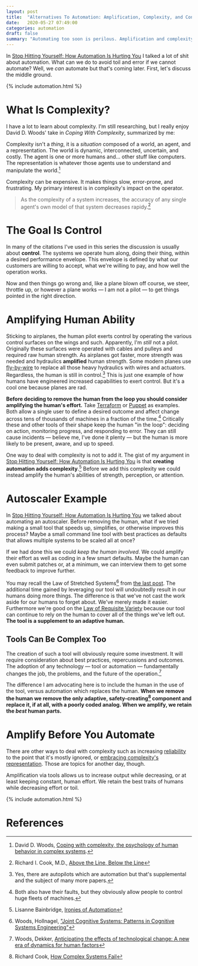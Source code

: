 ```yaml
---
layout: post
title:  "Alternatives To Automation: Amplification, Complexity, and Control"
date:   2020-05-27 07:49:00
categories: automation
draft: false
summary: "Automating too soon is perilous. Amplification and complexity and help."
---
```


In [Stop Hitting Yourself: How Automation Is Hurting You](http://onemogin.com/automation/automation-is-hurting-you) I talked a lot of shit about automation. What can we do to avoid toil and error if we cannot automate? Well, we *can* automate but that's coming later. First, let's discuss the middle ground.

{% include automation.html %}

# What Is Complexity?
I have a lot to learn about complexity. I'm still researching, but I really enjoy David D. Woods' take in *Coping With Complexity*, summarized by me:

Complexity isn't a *thing*, it is a *situation* composed of a world, an agent, and a representation. The world is dynamic, interconnected, uncertain, and costly. The agent is one or more humans and… other stuff like computers. The representation is whatever those agents use to understand and manipulate the world.[^coping]

Complexity can be expensive. It makes things slow, error-prone, and frustrating. My primary interest is in complexity's impact on the operator.

> As the complexity of a system increases, the accuracy of any single agent's own model of that system decreases rapidy.[^abovebelow]

# The Goal Is Control
In many of the citations I've used in this series the discussion is usually about **control**. The systems we operate hum along, doing their thing, within a desired performance envelope. This envelope is defined by what our customers are willing to accept, what we're willing to pay, and how well the operation works.

Now and then things go wrong and, like a plane blown off course, we steer, throttle up, or however a plane works — I am not a pilot — to get things pointed in the right direction.

# Amplifying Human Ability
Sticking to airplanes, the human pilot exerts control by operating the various control surfaces on the wings and such. Apparently, I'm *still* not a pilot. Originally these surfaces were operated with cables and pulleys and required raw human strength. As airplanes got faster, more strength was needed and hydraulics **amplified** human strength. Some modern planes use [fly-by-wire](https://en.wikipedia.org/wiki/Fly-by-wire) to replace all those heavy hydraulics with wires and actuators. Regardless, the human is still in control.[^autopilot] This is just one example of how humans have engineered increased capabilities to exert control. But it's a cool one because planes are rad.

**Before deciding to remove the human from the loop you should consider amplifying the human's effort.** Take [Terraform](https://www.terraform.io/) or [Puppet](https://puppet.com/) as examples. Both allow a single user to define a desired outcome and affect change across tens of thousands of machines in a fraction of the time.[^terruppet] Critically these and other tools of their shape keep the human "in the loop": deciding on action, monitoring progress, and responding to error. They can still cause incidents — believe me, I've done it plenty — but the human is more likely to be present, aware, and up to speed.

One way to deal with complexity is not to add it. The gist of my argument in [Stop Hitting Yourself: How Automation Is Hurting You](http://onemogin.com/automation/automation-is-hurting-you) is that **creating automation adds complexity**.[^ironies] Before we add this complexity we could instead amplify the human's abilities of strength, perception, or attention.

# Autoscaler Example
In [Stop Hitting Yourself: How Automation Is Hurting You](http://onemogin.com/automation/automation-is-hurting-you) we talked about automating an autoscaler. Before removing the human, what if we tried making a small tool that speeds up, simplifies, or otherwise improves this process? Maybe a small command line tool with best practices as defaults that allows multiple systems to be scaled all at once?

If we had done this we could *keep the human involved*. We could amplify their effort as well as coding in a few smart defaults. Maybe the human can even submit patches or, at a minimum, we can interview them to get some feedback to improve further.

You may recall the Law of Stretched Systems[^jcs] from [the last post](http://onemogin.com/automation/automation-is-hurting-you). The additional time gained by leveraging our tool will undoubtedly result in our humans doing more things. The difference is that we've not cast the work aside for our humans to forget about. We've merely made it easier. Furthermore we're good on the [Law of Requisite Variety](https://en.wikipedia.org/wiki/Variety_(cybernetics)#Law_of_requisite_variety) because our tool can continue to rely on the human to cover all of the things we've left out. **The tool is a supplement to an adaptive human.**

## Tools Can Be Complex Too
The creation of such a tool will obviously require some investment. It will require consideration about best practices, repercussions and outcomes. The adoption of any technology — tool or automation — fundamentally changes the job, the problems, and the future of the operation.[^anticipatingchange]

The difference I am advocating here is to include the human in the use of the tool, versus automation which replaces the human. **When we remove the human we remove the only adaptive, safety-creating[^complexsystems] component and replace it, if at all, with a poorly coded analog. When we amplify, we retain the *best* human parts.**

# Amplify Before You Automate
There are other ways to deal with complexity such as increasing [reliability](https://en.wikipedia.org/wiki/Reliability_engineering) to the point that it's mostly ignored, or [embracing complexity's representation](https://en.wikipedia.org/wiki/Ecological_interface_design). Those are topics for another day, though.

Amplification via tools allows us to increase output while decreasing, or at least keeping constant, human effort. We retain the best traits of humans while decreasing effort or toil.

{% include automation.html %}

# References
[^ironies]: Lisanne Bainbridge, [Ironies of Automation](https://www.ise.ncsu.edu/wp-content/uploads/2017/02/Bainbridge_1983_Automatica.pdf)
[^coping]: David D. Woods, [Coping with complexity, the psychology of human behavior in complex systems](https://www.researchgate.net/publication/238727732_Coping_with_Complexity_The_psychology_of_human_behavior_in_complex_systems).
[^terruppet]: Both also have their faults, but they obviously allow people to control huge fleets of machines.
[^complexsystems]: Richard Cook, [How Complex Systems Fail](https://web.mit.edu/2.75/resources/random/How%20Complex%20Systems%20Fail.pdf)
[^anticipatingchange]: Woods, Dekker, [Anticipating the effects of technological change: A new era of dynamics for human factors](https://www.researchgate.net/publication/247512351_Anticipating_the_effects_of_technological_change_A_new_era_of_dynamics_for_human_factors)
[^autopilot]: Yes, there are autopilots which are automation but that's supplemental and the subject of many more papers.
[^jcs]: Woods, Hollnagel, ["Joint Cognitive Systems: Patterns in Cognitive Systems Engineering"](https://erikhollnagel.com/books/joint-cognitive-systems-patterns.html)
[^abovebelow]: Richard I. Cook, M.D., [Above the Line, Below the Line](https://queue.acm.org/detail.cfm?id=3380777)
